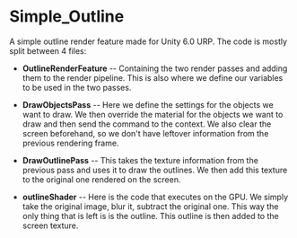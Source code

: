 # Simple_Outline
A simple outline render feature made for Unity 6.0 URP. The code is mostly split between 4 files:
- **OutlineRenderFeature** -- Containing the two render passes and adding them to the render pipeline. This is also where we define our variables to be used in the two passes.
- **DrawObjectsPass** -- Here we define the settings for the objects we want to draw. We then override the material for the objects we want to draw and then send the command to the context. We also clear the screen beforehand, so we don't have leftover information from the previous rendering frame.
- **DrawOutlinePass** -- This takes the texture information from the previous pass and uses it to draw the outlines. We then add this texture to the original one rendered on the screen.

- **outlineShader** -- Here is the code that executes on the GPU. We simply take the original image, blur it, subtract the original one. This way the only thing that is left is is the outline. This outline is then added to the screen texture.

